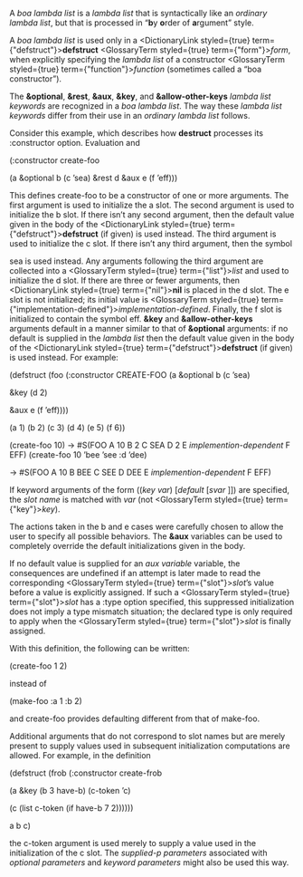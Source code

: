  



A *boa lambda list* is a *lambda list* that is syntactically like an *ordinary lambda list*, but that is processed in “**b**y **o**rder of **a**rgument” style. 



A *boa lambda list* is used only in a <DictionaryLink styled={true} term={"defstruct"}><b>defstruct</b></DictionaryLink> <GlossaryTerm styled={true} term={"form"}><i>form</i></GlossaryTerm>, when explicitly specifying the *lambda list* of a constructor <GlossaryTerm styled={true} term={"function"}><i>function</i></GlossaryTerm> (sometimes called a “boa constructor”). 



The **&amp;optional**, **&amp;rest**, **&amp;aux**, **&amp;key**, and **&amp;allow-other-keys** *lambda list keywords* are recognized in a *boa lambda list*. The way these *lambda list keywords* differ from their use in an *ordinary lambda list* follows. 



Consider this example, which describes how **destruct** processes its :constructor option. Evaluation and 











(:constructor create-foo 



(a &amp;optional b (c ’sea) &amp;rest d &amp;aux e (f ’eff))) 



This defines create-foo to be a constructor of one or more arguments. The first argument is used to initialize the a slot. The second argument is used to initialize the b slot. If there isn’t any second argument, then the default value given in the body of the <DictionaryLink styled={true} term={"defstruct"}><b>defstruct</b></DictionaryLink> (if given) is used instead. The third argument is used to initialize the c slot. If there isn’t any third argument, then the symbol 



sea is used instead. Any arguments following the third argument are collected into a <GlossaryTerm styled={true} term={"list"}><i>list</i></GlossaryTerm> and used to initialize the d slot. If there are three or fewer arguments, then <DictionaryLink styled={true} term={"nil"}><b>nil</b></DictionaryLink> is placed in the d slot. The e slot is not initialized; its initial value is <GlossaryTerm styled={true} term={"implementation-defined"}><i>implementation-defined</i></GlossaryTerm>. Finally, the f slot is initialized to contain the symbol eff. **&amp;key** and **&amp;allow-other-keys** arguments default in a manner similar to that of **&amp;optional** arguments: if no default is supplied in the *lambda list* then the default value given in the body of the <DictionaryLink styled={true} term={"defstruct"}><b>defstruct</b></DictionaryLink> (if given) is used instead. For example: 



(defstruct (foo (:constructor CREATE-FOO (a &amp;optional b (c ’sea) 



&amp;key (d 2) 



&amp;aux e (f ’eff)))) 



(a 1) (b 2) (c 3) (d 4) (e 5) (f 6)) 



(create-foo 10) → #S(FOO A 10 B 2 C SEA D 2 E *implemention-dependent* F EFF) (create-foo 10 ’bee ’see :d ’dee) 



→ #S(FOO A 10 B BEE C SEE D DEE E *implemention-dependent* F EFF) 



If keyword arguments of the form ((*key var*) [*default* [*svar* ]]) are specified, the *slot name* is matched with *var* (not <GlossaryTerm styled={true} term={"key"}><i>key</i></GlossaryTerm>). 



The actions taken in the b and e cases were carefully chosen to allow the user to specify all possible behaviors. The **&amp;aux** variables can be used to completely override the default initializations given in the body. 



If no default value is supplied for an *aux variable* variable, the consequences are undefined if an attempt is later made to read the corresponding <GlossaryTerm styled={true} term={"slot"}><i>slot</i></GlossaryTerm>’s value before a value is explicitly assigned. If such a <GlossaryTerm styled={true} term={"slot"}><i>slot</i></GlossaryTerm> has a :type option specified, this suppressed initialization does not imply a type mismatch situation; the declared type is only required to apply when the <GlossaryTerm styled={true} term={"slot"}><i>slot</i></GlossaryTerm> is finally assigned. 



With this definition, the following can be written: 



(create-foo 1 2) 



instead of 



(make-foo :a 1 :b 2) 



and create-foo provides defaulting different from that of make-foo. 



Additional arguments that do not correspond to slot names but are merely present to supply values used in subsequent initialization computations are allowed. For example, in the definition 



(defstruct (frob (:constructor create-frob  







(a &amp;key (b 3 have-b) (c-token ’c) 



(c (list c-token (if have-b 7 2)))))) 



a b c) 



the c-token argument is used merely to supply a value used in the initialization of the c slot. The *supplied-p parameters* associated with *optional parameters* and *keyword parameters* might also be used this way. 



